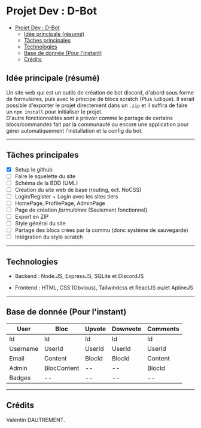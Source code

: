 # Projet Dev : D-Bot

- [Projet Dev : D-Bot](#projet-dev--d-bot)
  - [Idée principale (résumé)](#idée-principale-résumé)
  - [Tâches principales](#tâches-principales)
  - [Technologies](#technologies)
  - [Base de donnée (Pour l'instant)](#base-de-donnée-pour-linstant)
  - [Crédits](#crédits)

## Idée principale (résumé)

Un site web qui est un outils de création de bot discord, d'abord sous forme de formulaires, puis avec le principe de blocs scratch (Plus ludique). Il serait possible d'exporter le projet directement dans un `.zip` et il suffira de faire un `npm install` pour initialiser le projet.  
D'autre fonctionnalités sont à prévoir comme le partage de certains blocs/commandes fait par la communauté ou encore une application pour gérer automatiquement l'installation et la config du bot.  

---

## Tâches principales

- [X] Setup le github
- [ ] Faire le squelette du site
- [ ] Schéma de la BDD (UML)
- [ ] Création du site web de base (routing, ect. NoCSS)
- [ ] Login/Register + Login avec les sites tiers
- [ ] HomePage, ProfilePage, AdminPage
- [ ] Page de création *formulaires* (Seulement fonctionnel)
- [ ] Export en ZIP
- [ ] Style général du site
- [ ] Partage des blocs crées par la commu (donc système de sauvegarde)
- [ ] Intégration du style scratch

---

## Technologies

- Backend :
    Node.JS, ExpressJS, SQLite et DiscordJS

- Frontend :
    HTML, CSS (Obvious), Tailwindcss et ReactJS ou/et AplineJS

---

## Base de donnée (Pour l'instant)

| **User** | **Bloc**    | **Upvote** | **Downvote** | **Comments** |
|----------|-------------|------------|--------------|--------------|
| Id       | Id          | Id         | Id           | Id           |
| Username | UserId      | UserId     | UserId       | UserId       |
| Email    | Content     | BlocId     | BlocId       | Content      |
| Admin    | BlocContent | --         | --           | BlocId       |
| Badges   | --          | --         | --           | --           |

---

## Crédits

Valentin DAUTREMENT.
